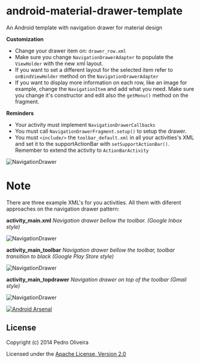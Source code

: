 android-material-drawer-template
================================

An Android template with navigation drawer for material design

**Customization**

 - Change your drawer item on: `drawer_row.xml`
 - Make sure you change `NavigationDrawerAdapter` to populate the `ViewHolder` with the new xml layout.
 - If you want to set a different layout for the selected item refer to `onBindViewHolder` method on the `NavigationDrawerAdapter`
 - If you want to display more information on each row, like an image for example, change the `NavigationItem` and add what you need. Make sure you change it's constructor and edit also the `getMenu()` method on the fragment.


**Reminders**

 - Your activity must implement `NavigationDrawerCallbacks`
 - You must call `NavigationDrawerFragment.setup()` to setup the drawer.
 - You must `<include/>` the `toolbar_default.xml` in all your activities's XML and set it to the supportActionBar with `setSupportActionBar()`. Remember to extend the activity to `ActionBarActivity`



![NavigationDrawer](https://raw.githubusercontent.com/kanytu/android-material-drawer-template/master/screenshots/screenshot1.gif)


**Note**
=

There are three example XML's for you activities. All them with diferent approaches on the navigation drawer pattern:


**activity_main.xml** *Navigation drawer bellow the toolbar. (Google Inbox style)*

![NavigationDrawer](https://raw.githubusercontent.com/kanytu/android-material-drawer-template/master/screenshots/drawer_bellow.gif)


**activity_main_toolbar** *Navigation drawer bellow the toolbar, toolbar transition to black (Google Play Store style)*

![NavigationDrawer](https://raw.githubusercontent.com/kanytu/android-material-drawer-template/master/screenshots/playstore_style.gif)


**activity_main_topdrawer** *Navigation drawer on top of the toolbar (Gmail style)*

![NavigationDrawer](https://raw.githubusercontent.com/kanytu/android-material-drawer-template/master/screenshots/drawer_over_toolbar.gif)



[![Android Arsenal](https://img.shields.io/badge/Android%20Arsenal-android--material--drawer--template-brightgreen.svg?style=flat)](https://android-arsenal.com/details/3/1096)


## License
Copyright (c) 2014 Pedro Oliveira

Licensed under the [Apache License, Version 2.0](http://www.apache.org/licenses/LICENSE-2.0.html)
